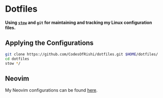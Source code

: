# Dotfiles

**Using [`stow`](https://www.gnu.org/software/stow/) and `git` for maintaining and tracking my Linux configuration files.**

## Applying the Configurations

```bash
git clone https://github.com/CodesOfRishi/dotfiles.git $HOME/dotfiles/
cd dotfiles
stow */
```

## Neovim

My Neovim configurations can be found [here](https://github.com/CodesOfRishi/dotfiles.nvim).
